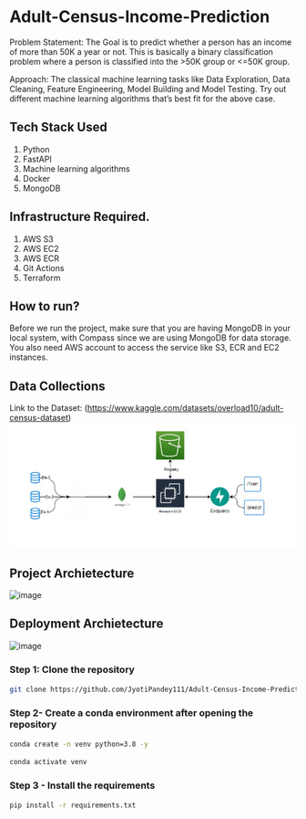 # Adult-Census-Income-Prediction
Problem Statement: The Goal is to predict whether a person has an income of more than 50K a year or not. This is basically a binary classification problem where a person is classified into the  >50K group or &lt;=50K group.

Approach: The classical machine learning tasks like Data Exploration, Data Cleaning, Feature Engineering, Model Building and Model Testing. Try out different machine learning algorithms that’s best fit for the above case.


## Tech Stack Used
1. Python 
2. FastAPI 
3. Machine learning algorithms
4. Docker
5. MongoDB

## Infrastructure Required.

1. AWS S3
2. AWS EC2
3. AWS ECR
4. Git Actions
5. Terraform


## How to run?
Before we run the project, make sure that you are having MongoDB in your local system, with Compass since we are using MongoDB for data storage. You also need AWS account to access the service like S3, ECR and EC2 instances.

## Data Collections
Link to the Dataset: (https://www.kaggle.com/datasets/overload10/adult-census-dataset)
![image](https://github.com/JyotiPandey111/Adult-Census-Income-Prediction/blob/main/Flowcharts/Data%20Pipeline%20MongoDB.png)

## Project Archietecture
![image](https://user-images.githubusercontent.com/57321948/193536768-ae704adc-32d9-4c6c-b234-79c152f756c5.png)


## Deployment Archietecture
![image](https://user-images.githubusercontent.com/57321948/193536973-4530fe7d-5509-4609-bfd2-cd702fc82423.png)

### Step 1: Clone the repository
```bash
git clone https://github.com/JyotiPandey111/Adult-Census-Income-Prediction.git
```

### Step 2- Create a conda environment after opening the repository

```bash
conda create -n venv python=3.8 -y
```

```bash
conda activate venv
```

### Step 3 - Install the requirements
```bash
pip install -r requirements.txt
```
